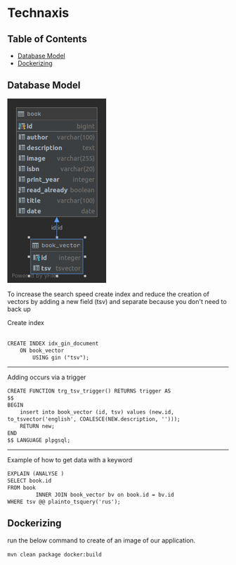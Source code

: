 # Technaxis

## Table of Contents
- [Database Model](#database-model)
- [Dockerizing](#dockerizing)

  
  
## Database Model
![model](book_vector.png)

To increase the search speed create index 
and reduce the creation of vectors by adding a new field (tsv) and separate because you don't need to back up
 
Create index 
```postgresql

CREATE INDEX idx_gin_document
    ON book_vector
        USING gin ("tsv");
```
---

Adding occurs via a trigger
```postgresql
CREATE FUNCTION trg_tsv_trigger() RETURNS trigger AS
$$
BEGIN
    insert into book_vector (id, tsv) values (new.id, to_tsvector('english', COALESCE(NEW.description, '')));
    RETURN new;
END
$$ LANGUAGE plpgsql;
```
---

Example of how to get data with a keyword
```postgresql
EXPLAIN (ANALYSE )
SELECT book.id
FROM book
         INNER JOIN book_vector bv on book.id = bv.id
WHERE tsv @@ plainto_tsquery('rus');
```
## Dockerizing
run the below command to create 
of an image of our application.

`mvn clean package docker:build`